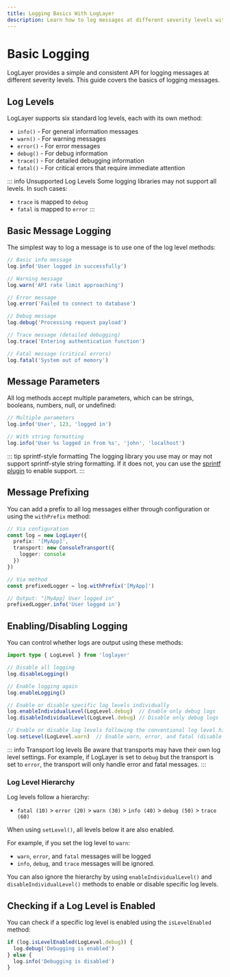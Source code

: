 ```yaml
---
title: Logging Basics With LogLayer
description: Learn how to log messages at different severity levels with LogLayer
---
```


# Basic Logging

LogLayer provides a simple and consistent API for logging messages at different severity levels. This guide covers the basics of logging messages.

## Log Levels

LogLayer supports six standard log levels, each with its own method:

- `info()` - For general information messages
- `warn()` - For warning messages
- `error()` - For error messages
- `debug()` - For debug information
- `trace()` - For detailed debugging information
- `fatal()` - For critical errors that require immediate attention

::: info Unsupported Log Levels
Some logging libraries may not support all levels. In such cases:

- `trace` is mapped to `debug`
- `fatal` is mapped to `error`
:::

## Basic Message Logging

The simplest way to log a message is to use one of the log level methods:

```typescript
// Basic info message
log.info('User logged in successfully')

// Warning message
log.warn('API rate limit approaching')

// Error message
log.error('Failed to connect to database')

// Debug message
log.debug('Processing request payload')

// Trace message (detailed debugging)
log.trace('Entering authentication function')

// Fatal message (critical errors)
log.fatal('System out of memory')
```

## Message Parameters

All log methods accept multiple parameters, which can be strings, booleans, numbers, null, or undefined:

```typescript
// Multiple parameters
log.info('User', 123, 'logged in')

// With string formatting
log.info('User %s logged in from %s', 'john', 'localhost')
```

::: tip sprintf-style formatting
The logging library you use may or may not support sprintf-style string formatting.
If it does not, you can use the [sprintf plugin](/plugins/sprintf) to enable support.
:::

## Message Prefixing

You can add a prefix to all log messages either through configuration or using the `withPrefix` method:

```typescript
// Via configuration
const log = new LogLayer({
  prefix: '[MyApp]',
  transport: new ConsoleTransport({
    logger: console
  })
})

// Via method
const prefixedLogger = log.withPrefix('[MyApp]')

// Output: "[MyApp] User logged in"
prefixedLogger.info('User logged in')
```

## Enabling/Disabling Logging

You can control whether logs are output using these methods:

```typescript
import type { LogLevel } from 'loglayer'

// Disable all logging
log.disableLogging()

// Enable logging again
log.enableLogging()

// Enable or disable specific log levels individually
log.enableIndividualLevel(LogLevel.debug)  // Enable only debug logs
log.disableIndividualLevel(LogLevel.debug) // Disable only debug logs

// Enable or disable log levels following the conventional log level hierarchy
log.setLevel(LogLevel.warn)  // Enable warn, error, and fatal (disable info, debug, trace)
```

::: info Transport log levels
Be aware that transports may have their own log level settings.
For example, if LogLayer is set to `debug` but the transport is set to `error`, the transport will only handle error and fatal messages.
:::

### Log Level Hierarchy

Log levels follow a hierarchy:
- `fatal (10)` > `error (20)` > `warn (30)` > `info (40)` > `debug (50)` > `trace (60)`

When using `setLevel()`, all levels below it are also enabled. 

For example, if you set the log level to `warn`:

- `warn`, `error`, and `fatal` messages will be logged
- `info`, `debug`, and `trace` messages will be ignored.

You can also ignore the hierarchy by using `enableIndividualLevel()` and `disableIndividualLevel()` methods to enable or disable specific log levels.

## Checking if a Log Level is Enabled

You can check if a specific log level is enabled using the `isLevelEnabled` method:

```typescript
if (log.isLevelEnabled(LogLevel.debug)) {
  log.debug('Debugging is enabled')
} else {
  log.info('Debugging is disabled')
}
```

